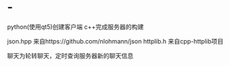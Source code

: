 # -
python(使用qt5)创建客户端 c++完成服务器的构建

json.hpp 来自https://github.com/nlohmann/json
httplib.h 来自cpp-httplib项目

聊天为轮转聊天，定时查询服务器新的聊天信息
